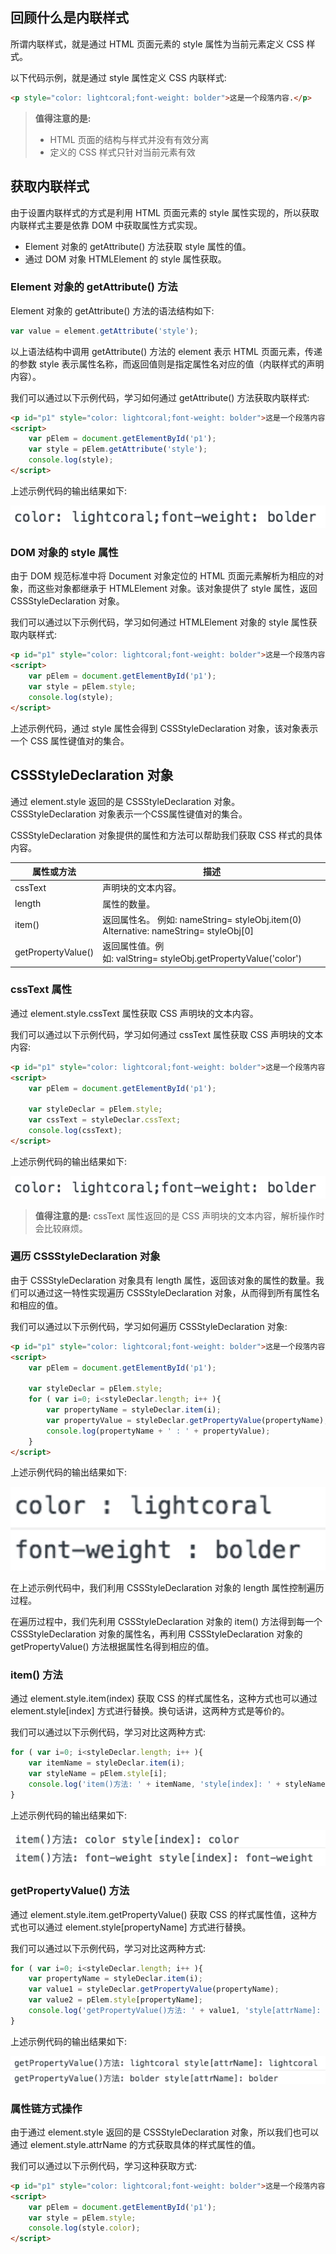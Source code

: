 ## 回顾什么是内联样式

所谓内联样式，就是通过 HTML 页面元素的 style 属性为当前元素定义 CSS 样式。

以下代码示例，就是通过 style 属性定义 CSS 内联样式:

```html
<p style="color: lightcoral;font-weight: bolder">这是一个段落内容.</p>
```

> **值得注意的是:**
> 
> - HTML 页面的结构与样式并没有有效分离
> - 定义的 CSS 样式只针对当前元素有效

## 获取内联样式

由于设置内联样式的方式是利用 HTML 页面元素的 style 属性实现的，所以获取内联样式主要是依靠 DOM 中获取属性方式实现。

- Element 对象的 getAttribute() 方法获取 style 属性的值。
- 通过 DOM 对象 HTMLElement 的 style 属性获取。

### Element 对象的 getAttribute() 方法

Element 对象的 getAttribute() 方法的语法结构如下:

```javascript
var value = element.getAttribute('style');
```

以上语法结构中调用 getAttribute() 方法的 element 表示 HTML 页面元素，传递的参数 style 表示属性名称，而返回值则是指定属性名对应的值（内联样式的声明内容）。

我们可以通过以下示例代码，学习如何通过 getAttribute() 方法获取内联样式:

```html
<p id="p1" style="color: lightcoral;font-weight: bolder">这是一个段落内容.</p>
<script>
    var pElem = document.getElementById('p1');
    var style = pElem.getAttribute('style');
    console.log(style);
</script>
```

上述示例代码的输出结果如下:

![](img/01.png)

### DOM 对象的 style 属性

由于 DOM 规范标准中将 Document 对象定位的 HTML 页面元素解析为相应的对象，而这些对象都继承于 HTMLElement 对象。该对象提供了 style 属性，返回 CSSStyleDeclaration 对象。

我们可以通过以下示例代码，学习如何通过 HTMLElement 对象的 style 属性获取内联样式:

```html
<p id="p1" style="color: lightcoral;font-weight: bolder">这是一个段落内容.</p>
<script>
    var pElem = document.getElementById('p1');
    var style = pElem.style;
    console.log(style);
</script>
```

上述示例代码，通过 style 属性会得到 CSSStyleDeclaration 对象，该对象表示一个 CSS 属性键值对的集合。

## CSSStyleDeclaration 对象

通过 element.style 返回的是 CSSStyleDeclaration 对象。CSSStyleDeclaration 对象表示一个CSS属性键值对的集合。

CSSStyleDeclaration 对象提供的属性和方法可以帮助我们获取 CSS 样式的具体内容。

| 属性或方法 | 描述 |
| --- | --- |
| cssText | 声明块的文本内容。|
| length | 属性的数量。|
| item() | 返回属性名。 例如: nameString= styleObj.item(0) Alternative: nameString= styleObj[0]|
| getPropertyValue() | 返回属性值。例如: valString= styleObj.getPropertyValue('color')|

### cssText 属性

通过 element.style.cssText 属性获取 CSS 声明块的文本内容。

我们可以通过以下示例代码，学习如何通过 cssText 属性获取 CSS 声明块的文本内容:

```html
<p id="p1" style="color: lightcoral;font-weight: bolder">这是一个段落内容.</p>
<script>
    var pElem = document.getElementById('p1');

    var styleDeclar = pElem.style;
    var cssText = styleDeclar.cssText;
    console.log(cssText);
</script>
```

上述示例代码的输出结果如下:

![](img/02.png)

> **值得注意的是:** cssText 属性返回的是 CSS 声明块的文本内容，解析操作时会比较麻烦。

### 遍历 CSSStyleDeclaration 对象

由于 CSSStyleDeclaration 对象具有 length 属性，返回该对象的属性的数量。我们可以通过这一特性实现遍历 CSSStyleDeclaration 对象，从而得到所有属性名和相应的值。

我们可以通过以下示例代码，学习如何遍历 CSSStyleDeclaration 对象:

```html
<p id="p1" style="color: lightcoral;font-weight: bolder">这是一个段落内容.</p>
<script>
    var pElem = document.getElementById('p1');

    var styleDeclar = pElem.style;
    for ( var i=0; i<styleDeclar.length; i++ ){
        var propertyName = styleDeclar.item(i);
        var propertyValue = styleDeclar.getPropertyValue(propertyName);
        console.log(propertyName + ' : ' + propertyValue);
    }
</script>
```

上述示例代码的输出结果如下:

![](img/03.png)

在上述示例代码中，我们利用 CSSStyleDeclaration 对象的 length 属性控制遍历过程。

在遍历过程中，我们先利用 CSSStyleDeclaration 对象的 item() 方法得到每一个 CSSStyleDeclaration 对象的属性名，再利用 CSSStyleDeclaration 对象的 getPropertyValue() 方法根据属性名得到相应的值。

### item() 方法

通过 element.style.item(index) 获取 CSS 的样式属性名，这种方式也可以通过 element.style[index] 方式进行替换。换句话讲，这两种方式是等价的。

我们可以通过以下示例代码，学习对比这两种方式:

```javascript
for ( var i=0; i<styleDeclar.length; i++ ){
    var itemName = styleDeclar.item(i);
    var styleName = pElem.style[i];
    console.log('item()方法: ' + itemName, 'style[index]: ' + styleName);
}
```

上述示例代码的输出结果如下:

![](img/04.png)

### getPropertyValue() 方法

通过 element.style.item.getPropertyValue() 获取 CSS 的样式属性值，这种方式也可以通过 element.style[propertyName] 方式进行替换。

我们可以通过以下示例代码，学习对比这两种方式:

```javascript
for ( var i=0; i<styleDeclar.length; i++ ){
    var propertyName = styleDeclar.item(i);
    var value1 = styleDeclar.getPropertyValue(propertyName);
    var value2 = pElem.style[propertyName];
    console.log('getPropertyValue()方法: ' + value1, 'style[attrName]: ' + value2);
}
```

上述示例代码的输出结果如下:

![](img/05.png)

### 属性链方式操作

由于通过 element.style 返回的是 CSSStyleDeclaration 对象，所以我们也可以通过 element.style.attrName 的方式获取具体的样式属性的值。

我们可以通过以下示例代码，学习这种获取方式:

```html
<p id="p1" style="color: lightcoral;font-weight: bolder">这是一个段落内容.</p>
<script>
    var pElem = document.getElementById('p1');
    var style = pElem.style;
    console.log(style.color);
</script>
```